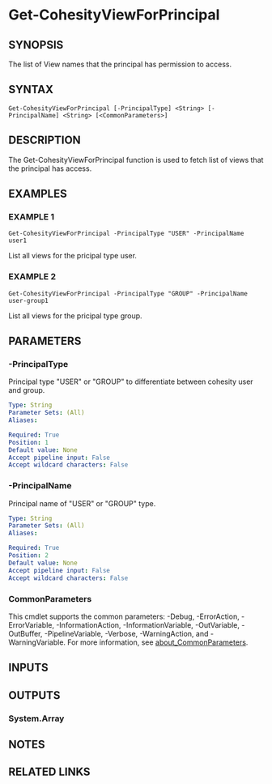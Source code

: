 # Get-CohesityViewForPrincipal

## SYNOPSIS
The list of View names that the principal has permission to access.

## SYNTAX

```
Get-CohesityViewForPrincipal [-PrincipalType] <String> [-PrincipalName] <String> [<CommonParameters>]
```

## DESCRIPTION
The Get-CohesityViewForPrincipal function is used to fetch list of
views that the principal has access.

## EXAMPLES

### EXAMPLE 1
```
Get-CohesityViewForPrincipal -PrincipalType "USER" -PrincipalName user1
```

List all views for the pricipal type user.

### EXAMPLE 2
```
Get-CohesityViewForPrincipal -PrincipalType "GROUP" -PrincipalName user-group1
```

List all views for the pricipal type group.

## PARAMETERS

### -PrincipalType
Principal type "USER" or "GROUP" to differentiate between cohesity user and group.

```yaml
Type: String
Parameter Sets: (All)
Aliases:

Required: True
Position: 1
Default value: None
Accept pipeline input: False
Accept wildcard characters: False
```

### -PrincipalName
Principal name of "USER" or "GROUP" type.

```yaml
Type: String
Parameter Sets: (All)
Aliases:

Required: True
Position: 2
Default value: None
Accept pipeline input: False
Accept wildcard characters: False
```

### CommonParameters
This cmdlet supports the common parameters: -Debug, -ErrorAction, -ErrorVariable, -InformationAction, -InformationVariable, -OutVariable, -OutBuffer, -PipelineVariable, -Verbose, -WarningAction, and -WarningVariable. For more information, see [about_CommonParameters](http://go.microsoft.com/fwlink/?LinkID=113216).

## INPUTS

## OUTPUTS

### System.Array
## NOTES

## RELATED LINKS

